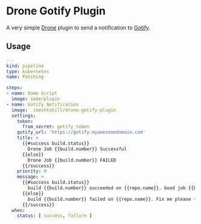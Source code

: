 # Drone Gotify Plugin
A very simple [Drone](https://www.drone.io) plugin to send a notification to [Gotify](https://gotify.net).

## Usage
```yaml
---
kind: pipeline
type: kubernetes
name: Patching

steps:
- name: Some Script
  image: some/plugin
- name: Gotify Notification
  image:  imoshtokill/drone-gotify-plugin
  settings:
    token:
      from_secret: gotify_token
    gotify_url: 'https://gotify.myawesomedomain.com'
    title: >
      {{#success build.status}}
        Drone Job {{build.number}} Successful
      {{else}}
        Drone Job {{build.number}} FAILED
      {{/success}}
    priority: 9
    message: >
      {{#success build.status}}
        build {{build.number}} succeeded on {{repo.name}}. Good job {{build.author}}  {{build.link}}
      {{else}}
        build {{build.number}} failed on {{repo.name}}. Fix me please {{build.author}}  {{build.link}}
      {{/success}}
  when:
    status: [ success, failure ]
```
